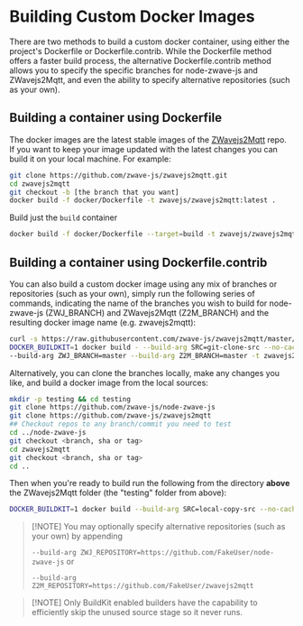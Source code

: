 # Building Custom Docker Images

There are two methods to build a custom docker container, using either the project's Dockerfile or Dockerfile.contrib. While the Dockerfile method offers a faster build process, the alternative Dockerfile.contrib method allows you to specify the specific branches for node-zwave-js and ZWavejs2Mqtt, and even the ability to specify alternative repositories (such as your own).

## Building a container using Dockerfile

The docker images are the latest stable images of the [ZWavejs2Mqtt](https://github.com/zwave-js/zwavejs2mqtt) repo. If you want to keep your image updated with the latest changes you can build it on your local machine. For example:

```bash
git clone https://github.com/zwave-js/zwavejs2mqtt.git
cd zwavejs2mqtt
git checkout -b [the branch that you want]
docker build -f docker/Dockerfile -t zwavejs/zwavejs2mqtt:latest .
```

Build just the `build` container

```bash
docker build -f docker/Dockerfile --target=build -t zwavejs/zwavejs2mqtt_build .

```

## Building a container using Dockerfile.contrib

You can also build a custom docker image using any mix of branches or repositories (such as your own), simply run the following series of commands, indicating the name of the branches you wish to build for node-zwave-js (ZWJ_BRANCH) and ZWavejs2Mqtt (Z2M_BRANCH) and the resulting docker image name (e.g. zwavejs2mqtt):

```bash
curl -s https://raw.githubusercontent.com/zwave-js/zwavejs2mqtt/master/docker/Dockerfile.contrib | \
DOCKER_BUILDKIT=1 docker build - --build-arg SRC=git-clone-src --no-cache \
--build-arg ZWJ_BRANCH=master --build-arg Z2M_BRANCH=master -t zwavejs2mqtt
```

Alternatively, you can clone the branches locally, make any changes you like, and build a docker image from the local sources:

```bash
mkdir -p testing && cd testing
git clone https://github.com/zwave-js/node-zwave-js
git clone https://github.com/zwave-js/zwavejs2mqtt
## Checkout repos to any branch/commit you need to test
cd ../node-zwave-js
git checkout <branch, sha or tag>
cd zwavejs2mqtt
git checkout <branch, sha or tag>
cd ..
```

Then when you're ready to build run the following from the directory **above** the ZWavejs2Mqtt folder (the "testing" folder from above):

```bash
DOCKER_BUILDKIT=1 docker build --build-arg SRC=local-copy-src --no-cache -f zwavejs2mqtt/docker/Dockerfile.contrib -t zwavejs2mqtt .
```

> [!NOTE] You may optionally specify alternative repositories (such as your own) by appending
>
>`--build-arg ZWJ_REPOSITORY=https://github.com/FakeUser/node-zwave-js` or
>
>`--build-arg Z2M_REPOSITORY=https://github.com/FakeUser/zwavejs2mqtt`

> [!NOTE] Only BuildKit enabled builders have the capability to efficiently skip the unused source stage so it never runs.
